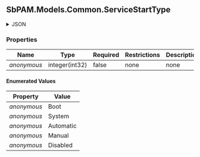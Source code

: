
<h2 id="tocS_SbPAM.Models.Common.ServiceStartType">SbPAM.Models.Common.ServiceStartType</h2>

<a id="schemasbpam.models.common.servicestarttype"></a>
<a id="schema_SbPAM.Models.Common.ServiceStartType"></a>
<a id="tocSsbpam.models.common.servicestarttype"></a>
<a id="tocssbpam.models.common.servicestarttype"></a>

<details><summary>JSON</summary>


```json
"Boot"

```


</details>

### Properties

|Name|Type|Required|Restrictions|Description|
|---|---|---|---|---|
|*anonymous*|integer(int32)|false|none|none|

#### Enumerated Values

|Property|Value|
|---|---|
|*anonymous*|Boot|
|*anonymous*|System|
|*anonymous*|Automatic|
|*anonymous*|Manual|
|*anonymous*|Disabled|


